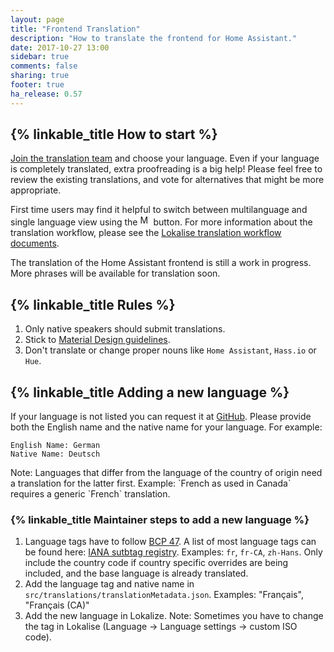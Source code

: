 ```yaml
---
layout: page
title: "Frontend Translation"
description: "How to translate the frontend for Home Assistant."
date: 2017-10-27 13:00
sidebar: true
comments: false
sharing: true
footer: true
ha_release: 0.57
---
```


## {% linkable_title How to start %}
[Join the translation team](https://lokalise.co/signup/3420425759f6d6d241f598.13594006/all/) and choose your language. Even if your language is completely translated, extra proofreading is a big help! Please feel free to review the existing translations, and vote for alternatives that might be more appropriate.

First time users may find it helpful to switch between multilanguage and single language view using the <img src='/images/frontend/lokalise-multilanguage-view-button.png' alt="Multilanguage view" style="width: 17px; border: none;"/> button. For more information about the translation workflow, please see the [Lokalise translation workflow documents](https://docs.lokalise.co/category/iOzEuQPS53-for-team-leads-and-translators).

<p class='note'>
The translation of the Home Assistant frontend is still a work in progress. More phrases will be available for translation soon.
</p>

## {% linkable_title Rules %}
1. Only native speakers should submit translations.
2. Stick to [Material Design guidelines](https://material.io/guidelines/style/writing.html).
3. Don't translate or change proper nouns like `Home Assistant`, `Hass.io` or `Hue`.

## {% linkable_title Adding a new language %}
If your language is not listed you can request it at [GitHub](https://github.com/home-assistant/home-assistant-polymer/issues/new). Please provide both the English name and the native name for your language. For example:
```
English Name: German
Native Name: Deutsch
```

<p class='note'>
Note: Languages that differ from the language of the country of origin need a translation for the latter first.  Example: `French as used in Canada` requires a generic `French` translation.
</p>

### {% linkable_title Maintainer steps to add a new language %}
1. Language tags  have to follow [BCP 47](https://tools.ietf.org/html/bcp47). A list of most language tags can be found here: [IANA sutbtag registry](http://www.iana.org/assignments/language-subtag-registry/language-subtag-registry). Examples: `fr`, `fr-CA`, `zh-Hans`. Only include the country code if country specific overrides are being included, and the base language is already translated.
2. Add the language tag and native name in `src/translations/translationMetadata.json`.  Examples: "Français", "Français (CA)"
3. Add the new language in Lokalize.
Note: Sometimes you have to change the tag in Lokalise (Language -> Language settings -> custom ISO code).
